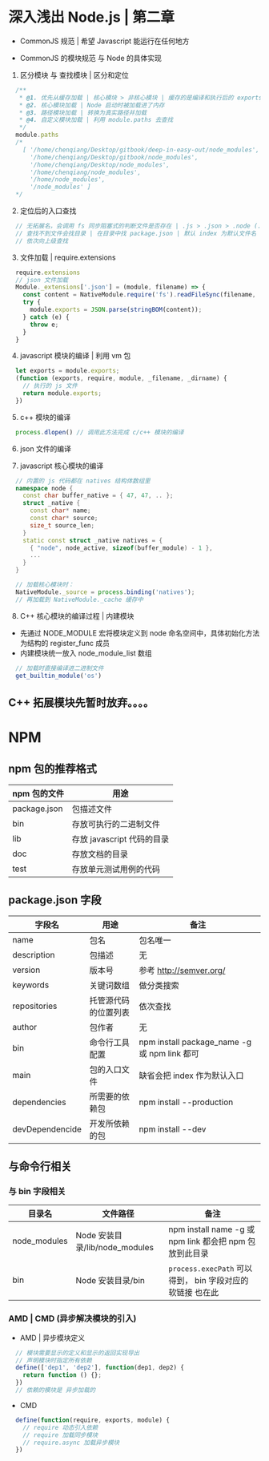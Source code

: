 # 深入浅出 Node.js | 第二章

* CommonJS 规范 | 希望 Javascript 能运行在任何地方

* CommonJS 的模块规范 与 Node 的具体实现

1. 区分模块 与 查找模块 | 区分和定位
```js
  /**
   * @1. 优先从缓存加载 | 核心模块 > 非核心模块 | 缓存的是编译和执行后的 exports 对象
   * @2. 核心模块加载 | Node 启动时被加载进了内存
   * @3. 路径模块加载 | 转换为真实路径并加载
   * @4. 自定义模块加载 | 利用 module.paths 去查找
   */
  module.paths
  /* 
    [ '/home/chenqiang/Desktop/gitbook/deep-in-easy-out/node_modules',
      '/home/chenqiang/Desktop/gitbook/node_modules',
      '/home/chenqiang/Desktop/node_modules',
      '/home/chenqiang/node_modules',
      '/home/node_modules',
      '/node_modules' ]
  */
```
2. 定位后的入口查找
```js
  // 无拓展名，会调用 fs 同步阻塞式的判断文件是否存在 | .js > .json > .node (.node 是 c/c++ 的拓展文件，通过 dlopen()方法加载最后编译生成的文件)
  // 查找不到文件会找目录 | 在目录中找 package.json | 默认 index 为默认文件名
  // 依次向上级查找
```
3. 文件加载 | require.extensions
```js
  require.extensions
  // json 文件加载
  Module._extensions['.json'] = (module, filename) => {
    const content = NativeModule.require('fs').readFileSync(filename, 'utf8');
    try {
      module.exports = JSON.parse(stringBOM(content));
    } catch (e) {
      throw e;
    }
  }
```
4. javascript 模块的编译 | 利用 vm 包
```js
  let exports = module.exports;
  (function (exports, require, module, _filename, _dirname) {
    // 执行的 js 文件
    return module.exports;
  })
```
5. c++ 模块的编译
```js
  process.dlopen() // 调用此方法完成 c/c++ 模块的编译
```
6. json 文件的编译

7. javascript 核心模块的编译

```c++
  // 内置的 js 代码都在 natives 结构体数组里
  namespace node {
    const char buffer_native = { 47, 47, .. };
    struct _native {
      const char* name;
      const char* source;
      size_t source_len;
    }
    static const struct _native natives = {
      { "node", node_active, sizeof(buffer_module) - 1 },
      ...
    }
  }
```
```js
  // 加载核心模块时：
  NativeModule._source = process.binding('natives');
  // 再加载到 NativeModule._cache 缓存中
```

8. C++ 核心模块的编译过程 | 内建模块 
  * 先通过 NODE_MODULE 宏将模块定义到 node 命名空间中，具体初始化方法为结构的 register_func 成员
  * 内建模块统一放入 node_module_list 数组
  ```js
    // 加载时直接编译进二进制文件
    get_builtin_module('os')
  ```

## C++ 拓展模块先暂时放弃。。。。

# NPM

## npm 包的推荐格式

npm 包的文件 | 用途
----------- | ---
package.json | 包描述文件
bin | 存放可执行的二进制文件
lib | 存放 javascript 代码的目录
doc | 存放文档的目录
test | 存放单元测试用例的代码

## package.json 字段

字段名 | 用途 | 备注
----- | ---- | ---
name | 包名 | 包名唯一
description | 包描述 | 无
version | 版本号 | 参考 http://semver.org/
keywords | 关键词数组 | 做分类搜索
repositories | 托管源代码的位置列表 | 依次查找
author | 包作者 | 无
bin | 命令行工具配置 | npm install package_name -g 或 npm link 都可 | 本地的话需要把命令写在 scripts 字段中使用
main | 包的入口文件 | 缺省会把 index 作为默认入口
dependencies | 所需要的依赖包 | npm install --production
devDependencide | 开发所依赖的包 | npm install --dev

## 与命令行相关

### 与 bin 字段相关

目录名 | 文件路径 | 备注
--- | --- | ---
node_modules | Node 安装目录/lib/node_modules | npm install name -g 或 npm link 都会把 npm 包放到此目录
bin | Node 安装目录/bin | `process.execPath` 可以得到， bin 字段对应的 软链接 也在此 

### AMD | CMD (异步解决模块的引入)

* AMD | 异步模块定义
```js
  // 模块需要显示的定义和显示的返回实现导出
  // 声明模块时指定所有依赖
  define(['dep1', 'dep2'], function(dep1, dep2) {
    return function () {};
  })
  // 依赖的模块是 异步加载的
```
* CMD
```js
  define(function(require, exports, module) {
    // require 动态引入依赖
    // require 加载同步模块
    // require.async 加载异步模块
  })
```